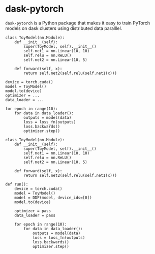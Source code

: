 # dask-pytorch

<!-- ![GitHub Actions](https://github.com/saturncloud/dask-pytorch/workflows/GitHub%20Actions/badge.svg) [![PyPI Version](https://img.shields.io/pypi/v/prefect-saturn.svg)](https://pypi.org/project/prefect-saturn) -->

`dask-pytorch` is a Python package that makes it easy to train PyTorch models on dask clusters using distributed data paralllel.

```
class ToyModel(nn.Module):
    def __init__(self):
        super(ToyModel, self).__init__()
        self.net1 = nn.Linear(10, 10)
        self.relu = nn.ReLU()
        self.net2 = nn.Linear(10, 5)

    def forward(self, x):
        return self.net2(self.relu(self.net1(x)))

device = torch.cuda()
model = ToyModel()
model.to(device)
optimizer = ...
data_loader = ...

for epoch in range(10):
    for data in data_loader():
        outputs = model(data)
        loss = loss_fn(outputs)
        loss.backwards()
        optimizer.step()
```

```
class ToyModel(nn.Module):
    def __init__(self):
        super(ToyModel, self).__init__()
        self.net1 = nn.Linear(10, 10)
        self.relu = nn.ReLU()
        self.net2 = nn.Linear(10, 5)

    def forward(self, x):
        return self.net2(self.relu(self.net1(x)))

def run():
    device = torch.cuda()
    model = ToyModel()
    model = DDP(model, device_ids=[0])
    model.to(device)

    optimizer = pass
    data_loader = pass

    for epoch in range(10):
        for data in data_loader():
            outputs = model(data)
            loss = loss_fn(outputs)
            loss.backwards()
            optimizer.step()
```
